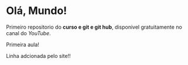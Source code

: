 # Olá, Mundo!
 Primeiro repositorio do **curso e git e git hub**, disponivel gratuitamente no canal do *YouTube*.

 Primeira aula!

Linha adcionada pelo site!!
